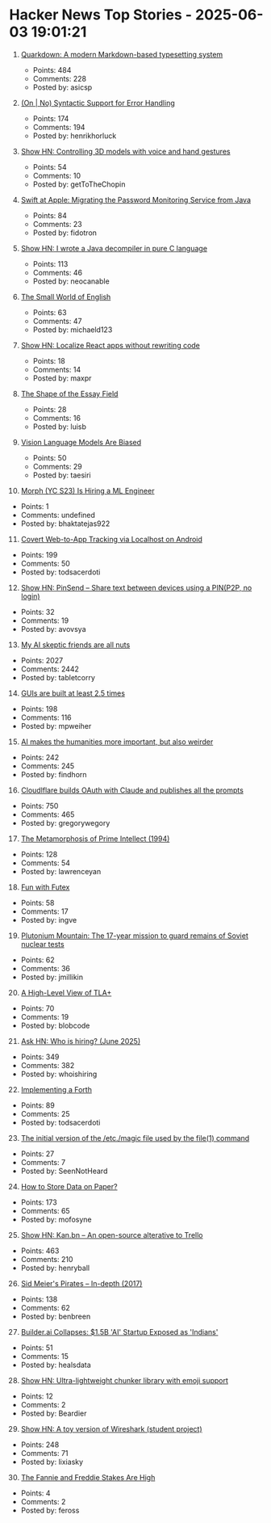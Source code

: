 # Hacker News Top Stories - 2025-06-03 19:01:21

1. [Quarkdown: A modern Markdown-based typesetting system](https://github.com/iamgio/quarkdown)
   - Points: 484
   - Comments: 228
   - Posted by: asicsp

2. [(On | No) Syntactic Support for Error Handling](https://go.dev/blog/error-syntax)
   - Points: 174
   - Comments: 194
   - Posted by: henrikhorluck

3. [Show HN: Controlling 3D models with voice and hand gestures](https://github.com/collidingScopes/3d-model-playground)
   - Points: 54
   - Comments: 10
   - Posted by: getToTheChopin

4. [Swift at Apple: Migrating the Password Monitoring Service from Java](https://www.swift.org/blog/swift-at-apple-migrating-the-password-monitoring-service-from-java/)
   - Points: 84
   - Comments: 23
   - Posted by: fidotron

5. [Show HN: I wrote a Java decompiler in pure C language](https://github.com/neocanable/garlic)
   - Points: 113
   - Comments: 46
   - Posted by: neocanable

6. [The Small World of English](https://www.inotherwords.app/linguabase/)
   - Points: 63
   - Comments: 47
   - Posted by: michaeld123

7. [Show HN: Localize React apps without rewriting code](https://github.com/lingodotdev/lingo.dev)
   - Points: 18
   - Comments: 14
   - Posted by: maxpr

8. [The Shape of the Essay Field](https://paulgraham.com/field.html)
   - Points: 28
   - Comments: 16
   - Posted by: luisb

9. [Vision Language Models Are Biased](https://vlmsarebiased.github.io/)
   - Points: 50
   - Comments: 29
   - Posted by: taesiri

10. [Morph (YC S23) Is Hiring a ML Engineer](undefined)
   - Points: 1
   - Comments: undefined
   - Posted by: bhaktatejas922

11. [Covert Web-to-App Tracking via Localhost on Android](https://localmess.github.io/)
   - Points: 199
   - Comments: 50
   - Posted by: todsacerdoti

12. [Show HN: PinSend – Share text between devices using a PIN(P2P, no login)](https://pinsend.app)
   - Points: 32
   - Comments: 19
   - Posted by: avovsya

13. [My AI skeptic friends are all nuts](https://fly.io/blog/youre-all-nuts/)
   - Points: 2027
   - Comments: 2442
   - Posted by: tabletcorry

14. [GUIs are built at least 2.5 times](https://patricia.no/2025/05/30/why_lean_software_dev_is_wrong.html)
   - Points: 198
   - Comments: 116
   - Posted by: mpweiher

15. [AI makes the humanities more important, but also weirder](https://resobscura.substack.com/p/ai-makes-the-humanities-more-important)
   - Points: 242
   - Comments: 245
   - Posted by: findhorn

16. [Cloudlflare builds OAuth with Claude and publishes all the prompts](https://github.com/cloudflare/workers-oauth-provider/)
   - Points: 750
   - Comments: 465
   - Posted by: gregorywegory

17. [The Metamorphosis of Prime Intellect (1994)](https://localroger.com/prime-intellect/mopiall.html)
   - Points: 128
   - Comments: 54
   - Posted by: lawrenceyan

18. [Fun with Futex](https://blog.fredrb.com/2025/06/02/futex-fun/)
   - Points: 58
   - Comments: 17
   - Posted by: ingve

19. [Plutonium Mountain: The 17-year mission to guard remains of Soviet nuclear tests](https://www.belfercenter.org/publication/plutonium-mountain-inside-17-year-mission-secure-legacy-soviet-nuclear-testing)
   - Points: 62
   - Comments: 36
   - Posted by: jmillikin

20. [A High-Level View of TLA+](https://lamport.azurewebsites.net/tla/high-level-view.html)
   - Points: 70
   - Comments: 19
   - Posted by: blobcode

21. [Ask HN: Who is hiring? (June 2025)](undefined)
   - Points: 349
   - Comments: 382
   - Posted by: whoishiring

22. [Implementing a Forth](https://ratfactor.com/forth/implementing)
   - Points: 89
   - Comments: 25
   - Posted by: todsacerdoti

23. [The initial version of the /etc./magic file used by the file(1) command](https://retrocomputing.stackexchange.com/questions/31722/where-can-i-find-the-initial-version-of-the-etc-magic-file-used-by-the-file1)
   - Points: 27
   - Comments: 7
   - Posted by: SeenNotHeard

24. [How to Store Data on Paper?](https://www.monperrus.net/martin/store-data-paper)
   - Points: 173
   - Comments: 65
   - Posted by: mofosyne

25. [Show HN: Kan.bn – An open-source alterative to Trello](https://github.com/kanbn/kan)
   - Points: 463
   - Comments: 210
   - Posted by: henryball

26. [Sid Meier's Pirates – In-depth (2017)](https://shot97retro.blogspot.com/2017/12/sid-meiers-pirates-in-depth-written.html)
   - Points: 138
   - Comments: 62
   - Posted by: benbreen

27. [Builder.ai Collapses: $1.5B 'AI' Startup Exposed as 'Indians'](https://www.ibtimes.co.uk/builderai-collapses-15bn-ai-startup-exposed-actually-indians-pretending-bots-1734784)
   - Points: 51
   - Comments: 15
   - Posted by: healsdata

28. [Show HN: Ultra-lightweight chunker library with emoji support](https://github.com/ushakov-igor/chonkify)
   - Points: 12
   - Comments: 2
   - Posted by: Beardier

29. [Show HN: A toy version of Wireshark (student project)](https://github.com/lixiasky/vanta)
   - Points: 248
   - Comments: 71
   - Posted by: lixiasky

30. [The Fannie and Freddie Stakes Are High](https://www.bloomberg.com/opinion/newsletters/2025-06-03/the-fannie-and-freddie-stakes-are-high)
   - Points: 4
   - Comments: 2
   - Posted by: feross

